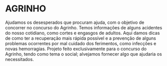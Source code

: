 # AGRINHO
Ajudamos os desesperados que procuram ajuda, com o objetivo de concorrer no concurso do Agrinho. Temos informações de alguns acidentes do nosso cotidiano, como cortes e engasgos de adultos.
Aqui damos dicas de como ter a recuperação mais rápida possível e a prevenção de alguns problemas ocorrentes por mal cuidado dos ferimentos, como infecções e novas hemorragias.
Projeto feito exclusivamente para o concurso do Agrinho, tendo como tema o social; alvejamos fornecer algo que ajudaria os necessitados.